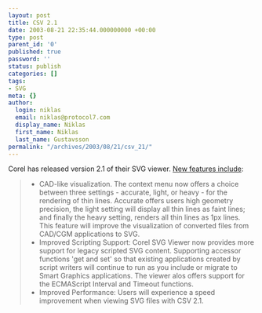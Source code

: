 ```yaml
---
layout: post
title: CSV 2.1
date: 2003-08-21 22:35:44.000000000 +00:00
type: post
parent_id: '0'
published: true
password: ''
status: publish
categories: []
tags:
- SVG
meta: {}
author:
  login: niklas
  email: niklas@protocol7.com
  display_name: Niklas
  first_name: Niklas
  last_name: Gustavsson
permalink: "/archives/2003/08/21/csv_21/"
---
```

Corel has released version 2.1 of their SVG viewer. [New features include](http://www.corel.com/servlet/Satellite?pagename=Corel/Products/Standard&scid=1047022137441&id=1042152911529):

> - CAD-like visualization. The context menu now offers a choice between three settings - accurate, light, or heavy - for the rendering of thin lines. Accurate offers users high geometry precision, the light setting will display all thin lines as faint lines; and finally the heavy setting, renders all thin lines as 1px lines. This feature will improve the visualization of converted files from CAD/CGM applications to SVG.
> - Improved Scripting Support: Corel SVG Viewer now provides more support for legacy scripted SVG content. Supporting accessor functions 'get and set' so that existing applications created by script writers will continue to run as you include or migrate to Smart Graphics applications. The viewer alos offers support for the ECMAScript Interval and Timeout functions.
> - Improved Performance: Users will experience a speed improvement when viewing SVG files with CSV 2.1.

